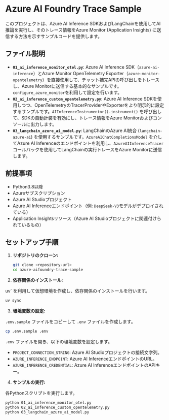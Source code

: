 # Azure AI Foundry Trace Sample

このプロジェクトは、Azure AI Inference SDKおよびLangChainを使用してAI推論を実行し、そのトレース情報をAzure Monitor (Application Insights) に送信する方法を示すサンプルコードを提供します。

## ファイル説明

* **`01_ai_inference_monitor_otel.py`**:
    Azure AI Inference SDK（`azure-ai-inference`）とAzure Monitor OpenTelemetry Exporter（`azure-monitor-opentelemetry`）を直接使用して、チャット補完APIの呼び出しをトレースし、Azure Monitorに送信する基本的なサンプルです。`configure_azure_monitor`を利用して設定を行います。
* **`02_ai_inference_custom_opentelemetry.py`**:
    Azure AI Inference SDKを使用しつつ、OpenTelemetryのTracerProviderやExporterをより明示的に設定するサンプルです。`AIInferenceInstrumentor().instrument()` を呼び出して、SDKの自動計装を有効にし、トレース情報をAzure Monitorおよびコンソールに出力します。
* **`03_langchain_azure_ai_model.py`**:
    LangChainのAzure AI統合 (`langchain-azure-ai`) を使用するサンプルです。`AzureAIChatCompletionsModel` を介してAzure AI Inferenceのエンドポイントを利用し、`AzureAIInferenceTracer` コールバックを使用してLangChainの実行トレースをAzure Monitorに送信します。

## 前提事項

* Python3.8以降
* Azureサブスクリプション
* Azure AI Studioプロジェクト
* Azure AI Inferenceエンドポイント（例: `DeepSeek-V3`モデルがデプロイされている）
* Application Insightsリソース（Azure AI Studioプロジェクトに関連付けられているもの）

## セットアップ手順

1. **リポジトリのクローン:**

    ```bash
    git clone <repository-url>
    cd azure-aifoundry-trace-sample
    ```

2. **依存関係のインストール:**

uv` を利用して仮想環境を作成し、依存関係のインストールを行います。

```bash
uv sync
```

3. **環境変数の設定:**

`.env.sample` ファイルをコピーして `.env` ファイルを作成します。

```bash
cp .env.sample .env
```

`.env` ファイルを開き、以下の環境変数を設定します。

* `PROJECT_CONNECTION_STRING`: Azure AI Studioプロジェクトの接続文字列。
* `AZURE_INFERENCE_ENDPOINT`: Azure AI InferenceエンドポイントのURL。
* `AZURE_INFERENCE_CREDENTIAL`: Azure AI InferenceエンドポイントのAPIキー。

4.  **サンプルの実行:**

各Pythonスクリプトを実行します。

```bash
python 01_ai_inference_monitor_otel.py
python 02_ai_inference_custom_opentelemetry.py
python 03_langchain_azure_ai_model.py
```
